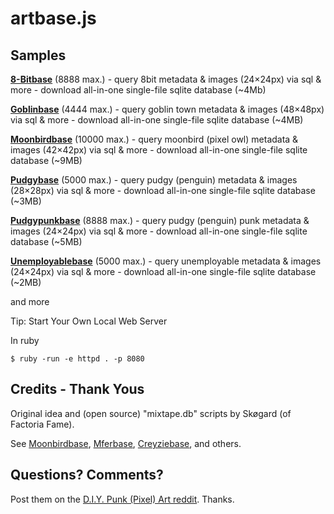 # artbase.js



## Samples

[**8-Bitbase**](8bitbase) (8888 max.) - query 8bit metadata & images (24×24px) via sql & more - download all-in-one single-file sqlite database  (~4Mb)

[**Goblinbase**](goblinbase) (4444 max.)  - query goblin town metadata & images (48×48px) via sql & more - download all-in-one single-file sqlite database (~4MB)


[**Moonbirdbase**](moonbirdbase) (10000 max.)  - query moonbird (pixel owl) metadata & images (42×42px) via sql & more - download  all-in-one single-file sqlite database (~9MB)


[**Pudgybase**](pudgybase) (5000 max.) - query pudgy (penguin) metadata & images (28×28px) via sql & more - download all-in-one single-file sqlite database (~3MB)

[**Pudgypunkbase**](pudgypunkbase) (8888 max.) - query pudgy (penguin) punk metadata & images (24×24px) via sql & more - download all-in-one single-file sqlite database (~5MB)

[**Unemployablebase**](unemployablebase) (5000 max.) - query unemployable metadata & images (24×24px) via sql & more - download all-in-one single-file sqlite database  (~2MB)



and more







Tip:  Start Your Own Local Web Server


In ruby

```
$ ruby -run -e httpd . -p 8080
```




## Credits - Thank Yous


Original idea and (open source) "mixtape.db" scripts  by Skøgard (of Factoria Fame).

See [Moonbirdbase](https://github.com/mixtape-network/moonbirdbase),
[Mferbase](https://github.com/mixtape-network/mferbase),
[Creyziebase](https://github.com/mixtape-network/creyziebase), and others.





## Questions? Comments?

Post them on the [D.I.Y. Punk (Pixel) Art reddit](https://old.reddit.com/r/DIYPunkArt). Thanks.
